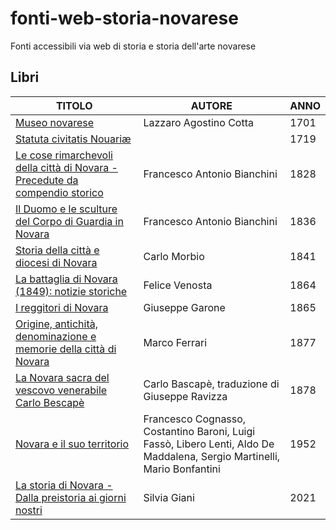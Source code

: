 # fonti-web-storia-novarese

Fonti accessibili via web di storia e storia dell'arte novarese

## Libri

| TITOLO                                                                                                                                                   | AUTORE                                                                                                                   | ANNO |
|----------------------------------------------------------------------------------------------------------------------------------------------------------|--------------------------------------------------------------------------------------------------------------------------|------|
| [Museo novarese](https://books.google.it/books?id=C6XdGymQHMkC)                                                                                          | Lazzaro Agostino Cotta                                                                                                   | 1701 |
| [Statuta civitatis Nouariæ](https://books.google.it/books?id=mLX-8nytG9IC)                                                                               |                                                                                                                          | 1719 |
| [Le cose rimarchevoli della città di Novara - Precedute da compendio storico](https://books.google.it/books?id=uWYpAAAAYAAJ)                             | Francesco Antonio Bianchini                                                                                              | 1828 |
| [Il Duomo e le sculture del Corpo di Guardia in Novara](https://books.google.it/books?id=uSRkAAAAcAAJ)                                                   | Francesco Antonio Bianchini                                                                                              | 1836 |
| [Storia della città e diocesi di Novara](https://books.google.it/books?id=WMQAAAAAcAAJ)                                                                  | Carlo Morbio                                                                                                             | 1841 |
| [La battaglia di Novara (1849): notizie storiche](https://books.google.it/books?id=j8oNAAAAYAAJ)                                                         | Felice Venosta                                                                                                           | 1864 |
| [I reggitori di Novara](https://books.google.it/books?id=dLxYAAAAcAAJ)                                                                                   | Giuseppe Garone                                                                                                          | 1865 |
| [Origine, antichità, denominazione e memorie della città di Novara](https://books.google.it/books?id=cnFhscR3b6UC)                                       | Marco Ferrari                                                                                                            | 1877 |
| [La Novara sacra del vescovo venerabile Carlo Bescapè](https://books.google.it/books?id=_91D6m06NvkC)                                                    | Carlo Bascapè, traduzione di Giuseppe Ravizza                                                                            | 1878 |
| [Novara e il suo territorio](https://www.byterfly.eu/islandora/object/librib%3A511695#mode/1up)                                                          | Francesco Cognasso, Costantino Baroni, Luigi Fassò, Libero Lenti, Aldo De Maddalena, Sergio Martinelli, Mario Bonfantini | 1952 |
| [La storia di Novara - Dalla preistoria ai giorni nostri](https://idoc.pub/documents/la-storia-di-novara-dalla-preistoria-ai-giorni-nostri-wl12ovd99v4j) | Silvia Giani                                                                                                             | 2021 |
